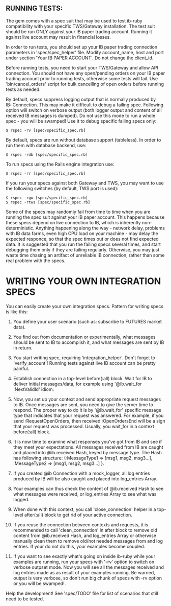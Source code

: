 ## RUNNING TESTS:

The gem comes with a spec suit that may be used to test ib-ruby compatibility
with your specific TWS/Gateway installation. The test suit should be run ONLY
against your IB paper trading account. Running it against live account may result
in financial losses.

In order to run tests, you should set up your IB paper trading connection parameters
in 'spec/spec_helper' file. Modify account_name, host and port under section
'Your IB PAPER ACCOUNT'. Do not change the client_id.

Before running tests, you need to start your TWS/Gateway and allow API connection.
You should not have any open/pending orders on your IB paper trading account prior
to running tests, otherwise some tests will fail. Use 'bin/cancel_orders' script for
bulk cancelling of open orders before running tests as needed.

By default, specs suppress logging output that is normally produced by IB::Connection.
This may make it difficult to debug a failing spec. Following option will switch on verbose
output (both logger output and content of all received IB messages is dumped). Do not use
this mode to run a whole spec - you will be swamped! Use it to debug specific failing specs
only:

    $ rspec -rv [spec/specific_spec.rb]

By default, specs are run without database support (tableless). In order to run them
with database backend, use:

    $ rspec -rdb [spec/specific_spec.rb]

To run specs using the Rails engine integration use:

    $ rspec -rr [spec/specific_spec.rb]

If you run your specs against both Gateway and TWS, you may want to use the following
switches (by default, TWS port is used):

    $ rspec -rgw [spec/specific_spec.rb]
    $ rspec -rtws [spec/specific_spec.rb]

Some of the specs may randomly fail from time to time when you are running the spec suit 
against your IB paper account. This happens because these specs depend on live connection
to IB, which is inherently non-deterministic. Anything happening along the way - network
delay, problems with IB data farms, even high CPU load on your machine - may delay the
expected responce, so that the spec times out or does not find expected data. It is
suggested that you run the failing specs several times, and start debugging them only 
if they are failing regularly. Otherwise, you may just waste time chasing an artifact of
unreliable IB connection, rather than some real problem with the specs.   

# WRITING YOUR OWN INTEGRATION SPECS

You can easily create your own integration specs. Pattern for writing specs is like this:

1. You define your user scenario (such as: subscribe to FUTURES market data).

2. You find out from documentation or experimentally, what messages should be sent to
   IB to accomplish it, and what messages are sent by IB in return.

3. You start writing spec, requiring 'integration_helper'. Don't forget to
   'verify_account'! Running tests against live IB account can be pretty painful.

4. Establish connection in a top-level before(:all) block. Wait for IB to deliver
   initial messages/data, for example using '@ib.wait_for :NextValidId' idiom.

5. Now, you set up your context and send appropriate request messages to IB. Once
   messages are sent, you need to give the server time to respond. The proper way
   to do it is by '@ib.wait_for' specific message type that indicates that your
   request was answered. For example, if you send :RequestOpenOrders, then received
   :OpenOrdersEnd will be a sign that your request was processed. Usually, you
   wait_for in a context before(:all) block.

6. It is now time to examine what responses you've got from IB and see if they meet
   your expectations. All messages received from IB are caught and placed into
   @ib.received Hash, keyed by message type. The Hash has following structure:
   {:MessageType1 => [msg1, msg2, msg3...], :MessageType2 => [msg1, msg2, msg3...] }.

7. If you created @ib Connection with a mock_logger, all log entries produced by IB
   will be also caught and placed into log_entries Array.

8. Your examples can thus check the content of @ib.received Hash to see what messages
   were received, or log_entries Array to see what was logged.

9. When done with this context, you call 'close_connection' helper in a top-level
   after(:all) block to get rid of your active connection.

10. If you reuse the connection between contexts and requests, it is recommended to
   call 'clean_connection' in after block to remove old content from @ib.received Hash,
   and log_entries Array or otherwise manually clean them to remove old/not needed
   messages from and log entries. If your do not do this, your examples become coupled.

11. If you want to see exactly what's going on inside ib-ruby while your examples are
    running, run your specs with '-rv' option to switch on verbose outpset mode.
    Now you will see all the messages received and log entries made as as result of
    your examples running. Be warned, output is very verbose, so don't run big chunk of
    specs with -rv option or you will be swamped!.

Help the development!
See 'spec/TODO' file for list of scenarios that still need to be tested.
